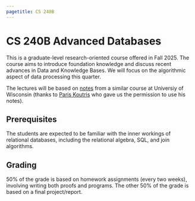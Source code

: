 ```yaml
---
pagetitle: CS 240B
---
```


# CS 240B Advanced Databases

This is a graduate-level research-oriented course offered in Fall 2025.
The course aims to introduce foundation knowledge and discuss recent advances
 in Data and Knowledge Bases.
We will focus on the algorithmic aspect of data processing this quarter.

The lectures will be based on [notes](https://pages.cs.wisc.edu/~paris/lecture-notes/)
 from a similar course at Universiy of Wisconsin
 (thanks to [Paris Koutris](https://pages.cs.wisc.edu/~paris/) who gave us the permission to use his notes).

## Prerequisites

The students are expected to be familiar with the inner workings of relational
 databases, including the relational algebra, SQL, and join algorithms.

## Grading

50% of the grade is based on homework assignments (every two weeks),
 involving writing both proofs and programs.
The other 50% of the grade is based on a final project/report.
